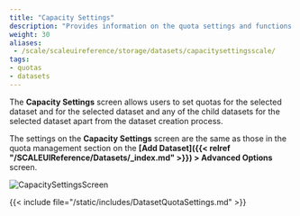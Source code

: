 ```yaml
---
title: "Capacity Settings"
description: "Provides information on the quota settings and functions found on the Capacity Settings screen."
weight: 30
aliases:
 - /scale/scaleuireference/storage/datasets/capacitysettingsscale/
tags:
- quotas
- datasets
---
```


The **Capacity Settings** screen allows users to set quotas for the selected dataset and for the selected dataset and any of the child datasets for the selected dataset apart from the dataset creation process.

The settings on the **Capacity Settings** screen are the same as those in the quota management section on the **[Add Dataset]({{< relref "/SCALEUIReference/Datasets/_index.md" >}}) > Advanced Options** screen.

![CapacitySettingsScreen](/images/SCALE/Datasets/CapacitySettingsScreen.png "Capacity Settings Screen")

{{< include file="/static/includes/DatasetQuotaSettings.md" >}}
